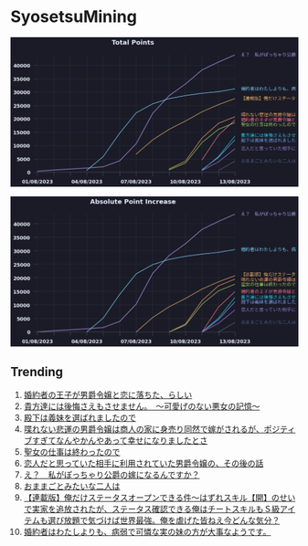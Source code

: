 # SyosetsuMining


![](https://raw.githubusercontent.com/exc4l/SyosetsuMining/main/plots/point_trend.png)

![](https://raw.githubusercontent.com/exc4l/SyosetsuMining/main/plots/point_increase.png)


## Trending

1. [婚約者の王子が男爵令嬢と恋に落ちた、らしい](https://ncode.syosetu.com/n0615ij/)
2. [貴方達には後悔さえもさせません。　～可愛げのない悪女の記憶～](https://ncode.syosetu.com/n0721ij/)
3. [殿下は義妹を選ばれましたので](https://ncode.syosetu.com/n0674ij/)
4. [喋れない悲運の男爵令嬢は商人の家に身売り同然で嫁がされるが、ポジティブすぎてなんやかんやあって幸せになりましたとさ](https://ncode.syosetu.com/n9899ii/)
5. [聖女の仕事は終わったので](https://ncode.syosetu.com/n9150ii/)
6. [恋人だと思っていた相手に利用されていた男爵令嬢の、その後の話](https://ncode.syosetu.com/n1031ij/)
7. [え？　私がぽっちゃり公爵の嫁になるんですか？](https://ncode.syosetu.com/n3565ii/)
8. [おままごとみたいな二人は](https://ncode.syosetu.com/n1108ij/)
9. [【連載版】俺だけステータスオープンできる件～はずれスキル【開】のせいで実家を追放されたが、ステータス確認できる俺はチートスキルもＳ級アイテムも選び放題で気づけば世界最強。俺を虐げた皆ねえ今どんな気分？](https://ncode.syosetu.com/n9203ii/)
10. [婚約者はわたしよりも、病弱で可憐な実の妹の方が大事なようです。](https://ncode.syosetu.com/n7850ii/)
